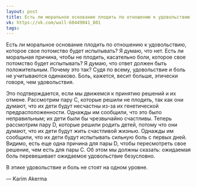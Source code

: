 ```yaml
---
layout: post
title: Есть ли моральное основание плодить по отношению к удовольствию, которое свое потомство будет испытывать?
vk: https://vk.com/wall-60449041_801
tags:
---
```

Есть ли моральное основание плодить по отношению к удовольствию, которое свое потомство будет испытывать? Я думаю, что нет. Есть ли моральная причина, чтобы не плодить, касательно боли, которое свое потомство будет испытывать? Я думаю, что ответ должен быть положительным. Почему это так? Судя по всему, удовольствие и боль не учитываются одинаково. Боль, кажется, весит больше, этически говоря, чем удовольствия. 

Это подтверждается, если мы движемся к принятию решений и их отмене. Рассмотрим пару C, которые решили не плодить, так как они думают, что их дети будут несчастны из-за их генетической предрасположенности. Однажды им сообщили, что это было неправильным; их дети были бы чрезвычайно счастливы. Теперь рассмотрим пару D, которые решили родить детей, потому что они думают, что их дети будут жить счастливой жизнью. Однажды им сообщили, что их дети будут испытывать сильную боль с первых дней. Видимо, есть еще одна причина для пары D, чтобы пересмотреть свое решение, чем есть для пары C. Об этом мы должны сказать: ожидаемая боль перевешивает ожидаемое удовольствие безусловно. 

В этике удовольствие и боль не стоят на одном уровне.

— Karim Akerma